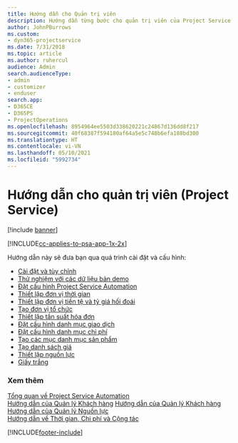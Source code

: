 ```yaml
---
title: Hướng dẫn cho Quản trị viên
description: Hướng dẫn từng bước cho quản trị viên của Project Service
author: JohnPBurrows
ms.custom:
- dyn365-projectservice
ms.date: 7/31/2018
ms.topic: article
ms.author: ruhercul
audience: Admin
search.audienceType:
- admin
- customizer
- enduser
search.app:
- D365CE
- D365PS
- ProjectOperations
ms.openlocfilehash: 8954964ee5503d338620221c24867d136dd8f217
ms.sourcegitcommit: 40f68387f594180af64a5e5c748b6efa188bd300
ms.translationtype: HT
ms.contentlocale: vi-VN
ms.lasthandoff: 05/10/2021
ms.locfileid: "5992734"
---
```

# <a name="administrator-guide-project-service"></a>Hướng dẫn cho quản trị viên (Project Service)

[!include [banner](../includes/psa-now-project-operations.md)]

[!INCLUDE[cc-applies-to-psa-app-1x-2x](../includes/cc-applies-to-psa-app-1x-2x.md)]

Hướng dẫn này sẽ đưa bạn qua quá trình cài đặt và cấu hình:  
  
- [Cài đặt và tùy chỉnh](install-customize.md)
- [Thử nghiệm với các dữ liệu bản demo](use-demo-data.md)
- [Đặt cấu hình Project Service Automation](configure.md)
- [Thiết lập đơn vị thời gian](set-up-time-units.md)
- [Thiết lập đơn vị tiền tệ và tỷ giá hối đoái](set-up-currencies-exchange-rates.md)
- [Tạo đơn vị tổ chức](create-organizational-units.md)
- [Thiết lập tần suất hóa đơn](set-up-invoice-frequencies.md)
- [Đặt cấu hình danh mục giao dịch](configure-transaction-categories.md)
- [Đặt cấu hình danh mục chi phí](configure-expense-categories.md)
- [Tạo các mục danh mục sản phẩm](create-product-catalog-items.md)
- [Tạo danh sách giá](create-price-list.md)
- [Thiết lập nguồn lực](set-up-resources.md)
- [Giấy trắng](white-papers.md)
  
### <a name="see-also"></a>Xem thêm  
 [Tổng quan về Project Service Automation](../psa/overview.md)    
 [Hướng dẫn của Quản lý Khách hàng](../psa/account-manager-guide.md) [Hướng dẫn của Quản lý Khách hàng](../psa/project-manager-guide.md)   
 [Hướng dẫn của Quản lý Nguồn lực](../psa/resource-manager-guide.md)   
 [Hướng dẫn về Thời gian, Chi phí và Cộng tác](../psa/time-expense-collaboration-guide.md)


[!INCLUDE[footer-include](../includes/footer-banner.md)]